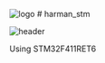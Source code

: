 ![logo](https://github.com/98MJ/harman_stm/assets/112085848/6d0cf87f-d869-4a46-9c97-cdd604312150) # harman_stm

![header](https://capsule-render.vercel.app/api?type=waving&color=82F7F4&height=200&section=header&text=Harman%20Semiconductor%20Academy&fontSize=50)

Using STM32F411RET6
